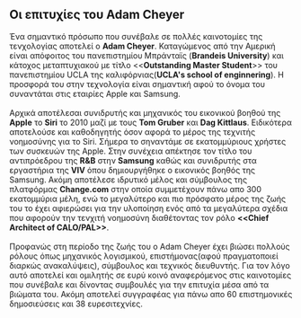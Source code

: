## Οι επιτυχίες του Adam Cheyer
Ένα σημαντικό πρόσωπο που συνέβαλε σε πολλές καινοτομίες της τενχολογίας αποτελεί ο **Adam Cheyer**. Καταγώμενος από την Αμερική είναι απόφοιτος του πανεπιστημίου Μπράνταϊς 
(**Brandeis University**) και κάτοχος μεταπτυχιακού με τίτλο <<**Outstanding Master Student**>> του πανεπιστημίου UCLA της καλιφόρνιας(**UCLA's school of enginnering**). Η προσφορά του 
στην τεχνολογία είναι σημαντική αφού το όνομα του συναντάται στις εταιρίες Apple και Samsung.<br>
<br>
Αρχικά αποτέλεσαι συνιδρυτής και μηχανικός του εικονικού βοηθού της **Apple** το **Siri** το 2010 μαζί με τους **Tom Gruber** και **Dag Kittlaus**. Ειδικότερα αποτελούσε και καθοδηγητής όσον 
αφορά το μέρος της τεχνιτής νοημοσύνης για το Siri. Σήμερα το σηναντάμε σε εκατομμύριους χρήστες των συσκευών της Apple. Στην συνέχεια απέκτησε τον τίτλο του αντιπρόεδρου της
**R&B** στην **Samsung** καθώς και συνιδρυτής στα εργαστήρια της **VIV** όπου δημιουργήθηκε ο εικονικός βοηθός της Samsung. Ακόμη αποτέλεσε ιδρυτικό μέλος και σύμβουλος της 
πλατφόρμας **Change.com** στην οποία συμμετέχουν πάνω απο 300 εκατομμύρια μέλη, ενώ το μεγαλύτερο και πιο πρόσφατο μέρος της ζωής του το έχει αφιερώσει για την υλοποίηση ενός
από τα μεγαλύτερα σχέδια που αφορούν την τενχιτή νοημοσύνη διαθέτοντας τον ρόλο **<<Chief Architect of CALO/PAL>>**.<br>
<br>
Προφανώς στη περίοδο της ζωής του ο Adam Cheyer έχει βιώσει πολλούς ρόλους όπως μηχανικός λογισμικού, επιστήμονας(αφού πραγματοποιεί διαρκώς ανακαλύψεις), σύμβουλος και τεχνικός
διευθυντής. Για τον λόγο αυτό αποτελεί και ομιλητής σε ευρύ κοινό αναφερόμενος στις καινοτομίες που συνέβαλε και δίνοντας συμβουλές για την επιτυχία μέσα από τα βιώματα του. 
Ακόμη αποτελεί συγγραφέας για πάνω απο 60 επιστημονικές δημοσιεύσεις και 38 ευρεσιτεχνίες.
